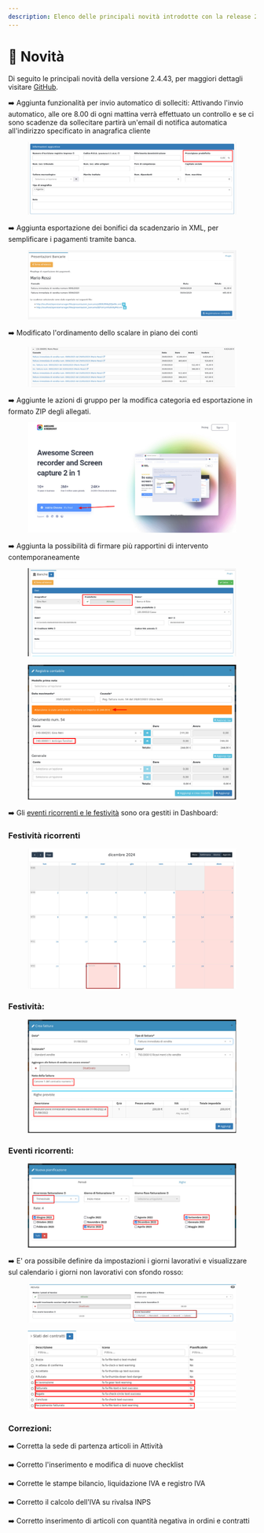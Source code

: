 ```yaml
---
description: Elenco delle principali novità introdotte con la release 2.4.43.
---
```


# 📣 Novità

Di seguito le principali novità della versione 2.4.43, per maggiori dettagli visitare [GitHub](https://github.com/devcode-it/openstamanager).

➡️ Aggiunta funzionalità per invio automatico di solleciti: Attivando l'invio automatico, alle ore 8.00 di ogni mattina verrà effettuato un controllo e se ci sono scadenze da sollecitare partirà un'email di notifica automatica all'indirizzo specificato in anagrafica cliente

<figure><img src=".gitbook/assets/immagine (132).png" alt=""><figcaption></figcaption></figure>

➡️ Aggiunta esportazione dei bonifici da scadenzario in XML, per semplificare i pagamenti tramite banca.

<figure><img src=".gitbook/assets/immagine (4) (2).png" alt=""><figcaption></figcaption></figure>

➡️  Modificato l'ordinamento dello scalare in piano dei conti

<figure><img src=".gitbook/assets/immagine (1) (1).png" alt=""><figcaption></figcaption></figure>

➡️ Aggiunte le azioni di gruppo per la modifica categoria ed esportazione in formato ZIP degli allegati.

<figure><img src=".gitbook/assets/immagine (5).png" alt=""><figcaption></figcaption></figure>

➡️ Aggiunta la possibilità di firmare più rapportini di intervento contemporaneamente

<figure><img src=".gitbook/assets/immagine (1).png" alt=""><figcaption></figcaption></figure>

<figure><img src=".gitbook/assets/immagine (104).png" alt=""><figcaption></figcaption></figure>

➡️  Gli [eventi ricorrenti e le festività](openstamanager/modules/strumenti/tabelle/eventi.md) sono ora gestiti in Dashboard:

### Festività ricorrenti

<figure><img src=".gitbook/assets/immagine (1) (2).png" alt=""><figcaption></figcaption></figure>

### Festività:

<figure><img src=".gitbook/assets/immagine (3).png" alt=""><figcaption></figcaption></figure>

### Eventi ricorrenti:

<figure><img src=".gitbook/assets/immagine (2).png" alt=""><figcaption></figcaption></figure>

➡️ E' ora possibile definire da impostazioni i giorni lavorativi e visualizzare sul calendario i giorni non lavorativi con sfondo rosso:

<figure><img src=".gitbook/assets/immagine (5) (2).png" alt=""><figcaption></figcaption></figure>

<figure><img src=".gitbook/assets/immagine (4).png" alt=""><figcaption></figcaption></figure>

### Correzioni:

➡️  Corretta la sede di partenza articoli in Attività

➡️  Corretto l'inserimento e modifica di nuove checklist

➡️  Corrette le stampe bilancio, liquidazione IVA e registro IVA

➡️  Corretto il calcolo dell'IVA su rivalsa INPS

➡️ Corretto inserimento di articoli con quantità negativa in ordini e contratti
